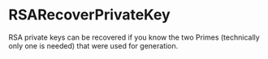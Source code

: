 # RSARecoverPrivateKey
RSA private keys can be recovered if you know the two Primes (technically only one is needed) that were used for generation. 
